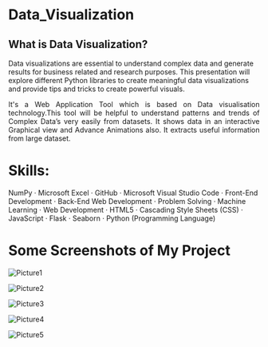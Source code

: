 # Data_Visualization
<h2>What is Data Visualization?</h2>
<p>Data visualizations are essential to understand complex data and generate results for business related and research purposes. This presentation will explore different Python libraries to create meaningful data visualizations and provide tips and tricks to create powerful visuals. </p>

<p align="justify">It's a Web Application Tool which is based on Data visualisation technology.This tool will be helpful to understand patterns and trends of Complex Data’s very easily from datasets.
It shows data in an interactive Graphical view and Advance Animations also. It extracts useful information from large dataset. </p>

# Skills: 

NumPy · Microsoft Excel · GitHub · Microsoft Visual Studio Code · Front-End Development · Back-End Web Development · Problem Solving · Machine Learning · Web Development · HTML5 · Cascading Style Sheets (CSS) · JavaScript · Flask · Seaborn · Python (Programming Language)

# Some Screenshots of My Project

![Picture1](https://github.com/harshgithup/data_visualization_by_harsh/assets/116560172/ec22375e-d0eb-4c92-bc4c-c00ceb2cf8c4)

![Picture2](https://github.com/harshgithup/data_visualization_by_harsh/assets/116560172/ca724b39-2cfd-48a7-b257-8efcc0e6315a)

![Picture3](https://github.com/harshgithup/data_visualization_by_harsh/assets/116560172/ded64817-b9cf-480f-af01-ca1e001ae9f5)

![Picture4](https://github.com/harshgithup/data_visualization_by_harsh/assets/116560172/4856684d-7608-4be6-beb0-6a918da3ccc6)

![Picture5](https://github.com/harshgithup/data_visualization_by_harsh/assets/116560172/8b9eaf5a-96bd-4469-8ba2-06adaab0ffa3)
